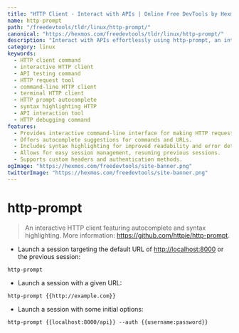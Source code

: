 ```yaml
---
title: "HTTP Client - Interact with APIs | Online Free DevTools by Hexmos"
name: http-prompt
path: "/freedevtools/tldr/linux/http-prompt/"
canonical: "https://hexmos.com/freedevtools/tldr/linux/http-prompt/"
description: "Interact with APIs effortlessly using http-prompt, an interactive HTTP client.  Features autocomplete and syntax highlighting for efficient API testing and debugging. Free online tool, no registration required."
category: linux
keywords:
  - HTTP client command
  - interactive HTTP client
  - API testing command
  - HTTP request tool
  - command-line HTTP client
  - terminal HTTP client
  - HTTP prompt autocomplete
  - syntax highlighting HTTP
  - API interaction tool
  - HTTP debugging command
features:
  - Provides interactive command-line interface for making HTTP requests.
  - Offers autocomplete suggestions for commands and URLs.
  - Includes syntax highlighting for improved readability and error detection.
  - Allows for easy session management, resuming previous sessions.
  - Supports custom headers and authentication methods.
ogImage: "https://hexmos.com/freedevtools/site-banner.png"
twitterImage: "https://hexmos.com/freedevtools/site-banner.png"
---
```


# http-prompt

> An interactive HTTP client featuring autocomplete and syntax highlighting.
> More information: <https://github.com/httpie/http-prompt>.

- Launch a session targeting the default URL of <http://localhost:8000> or the previous session:

`http-prompt`

- Launch a session with a given URL:

`http-prompt {{http://example.com}}`

- Launch a session with some initial options:

`http-prompt {{localhost:8000/api}} --auth {{username:password}}`
